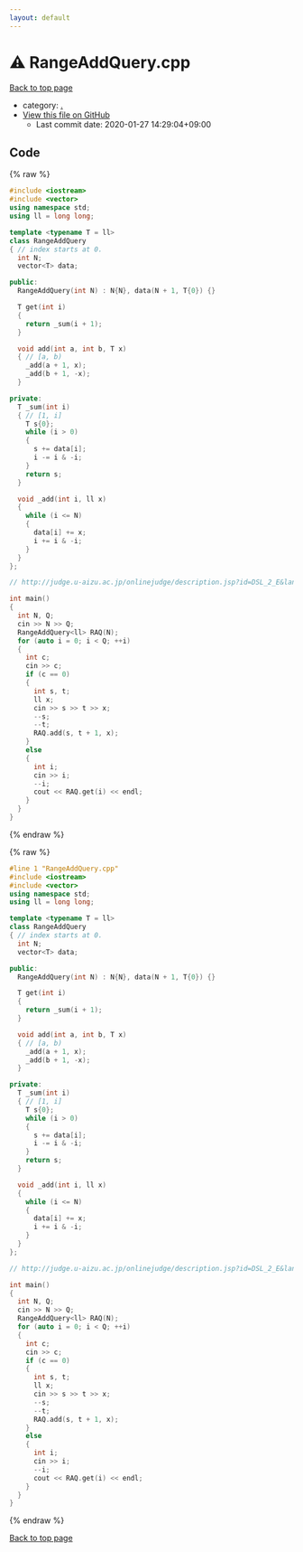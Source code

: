 ```yaml
---
layout: default
---
```


<!-- mathjax config similar to math.stackexchange -->
<script type="text/javascript" async
  src="https://cdnjs.cloudflare.com/ajax/libs/mathjax/2.7.5/MathJax.js?config=TeX-MML-AM_CHTML">
</script>
<script type="text/x-mathjax-config">
  MathJax.Hub.Config({
    TeX: { equationNumbers: { autoNumber: "AMS" }},
    tex2jax: {
      inlineMath: [ ['$','$'] ],
      processEscapes: true
    },
    "HTML-CSS": { matchFontHeight: false },
    displayAlign: "left",
    displayIndent: "2em"
  });
</script>

<script type="text/javascript" src="https://cdnjs.cloudflare.com/ajax/libs/jquery/3.4.1/jquery.min.js"></script>
<script src="https://cdn.jsdelivr.net/npm/jquery-balloon-js@1.1.2/jquery.balloon.min.js" integrity="sha256-ZEYs9VrgAeNuPvs15E39OsyOJaIkXEEt10fzxJ20+2I=" crossorigin="anonymous"></script>
<script type="text/javascript" src="../assets/js/copy-button.js"></script>
<link rel="stylesheet" href="../assets/css/copy-button.css" />


# :warning: RangeAddQuery.cpp

<a href="../index.html">Back to top page</a>

* category: <a href="../index.html#5058f1af8388633f609cadb75a75dc9d">.</a>
* <a href="{{ site.github.repository_url }}/blob/master/RangeAddQuery.cpp">View this file on GitHub</a>
    - Last commit date: 2020-01-27 14:29:04+09:00




## Code

<a id="unbundled"></a>
{% raw %}
```cpp
#include <iostream>
#include <vector>
using namespace std;
using ll = long long;

template <typename T = ll>
class RangeAddQuery
{ // index starts at 0.
  int N;
  vector<T> data;

public:
  RangeAddQuery(int N) : N{N}, data(N + 1, T{0}) {}

  T get(int i)
  {
    return _sum(i + 1);
  }

  void add(int a, int b, T x)
  { // [a, b)
    _add(a + 1, x);
    _add(b + 1, -x);
  }

private:
  T _sum(int i)
  { // [1, i]
    T s{0};
    while (i > 0)
    {
      s += data[i];
      i -= i & -i;
    }
    return s;
  }

  void _add(int i, ll x)
  {
    while (i <= N)
    {
      data[i] += x;
      i += i & -i;
    }
  }
};

// http://judge.u-aizu.ac.jp/onlinejudge/description.jsp?id=DSL_2_E&lang=ja

int main()
{
  int N, Q;
  cin >> N >> Q;
  RangeAddQuery<ll> RAQ(N);
  for (auto i = 0; i < Q; ++i)
  {
    int c;
    cin >> c;
    if (c == 0)
    {
      int s, t;
      ll x;
      cin >> s >> t >> x;
      --s;
      --t;
      RAQ.add(s, t + 1, x);
    }
    else
    {
      int i;
      cin >> i;
      --i;
      cout << RAQ.get(i) << endl;
    }
  }
}

```
{% endraw %}

<a id="bundled"></a>
{% raw %}
```cpp
#line 1 "RangeAddQuery.cpp"
#include <iostream>
#include <vector>
using namespace std;
using ll = long long;

template <typename T = ll>
class RangeAddQuery
{ // index starts at 0.
  int N;
  vector<T> data;

public:
  RangeAddQuery(int N) : N{N}, data(N + 1, T{0}) {}

  T get(int i)
  {
    return _sum(i + 1);
  }

  void add(int a, int b, T x)
  { // [a, b)
    _add(a + 1, x);
    _add(b + 1, -x);
  }

private:
  T _sum(int i)
  { // [1, i]
    T s{0};
    while (i > 0)
    {
      s += data[i];
      i -= i & -i;
    }
    return s;
  }

  void _add(int i, ll x)
  {
    while (i <= N)
    {
      data[i] += x;
      i += i & -i;
    }
  }
};

// http://judge.u-aizu.ac.jp/onlinejudge/description.jsp?id=DSL_2_E&lang=ja

int main()
{
  int N, Q;
  cin >> N >> Q;
  RangeAddQuery<ll> RAQ(N);
  for (auto i = 0; i < Q; ++i)
  {
    int c;
    cin >> c;
    if (c == 0)
    {
      int s, t;
      ll x;
      cin >> s >> t >> x;
      --s;
      --t;
      RAQ.add(s, t + 1, x);
    }
    else
    {
      int i;
      cin >> i;
      --i;
      cout << RAQ.get(i) << endl;
    }
  }
}

```
{% endraw %}

<a href="../index.html">Back to top page</a>

